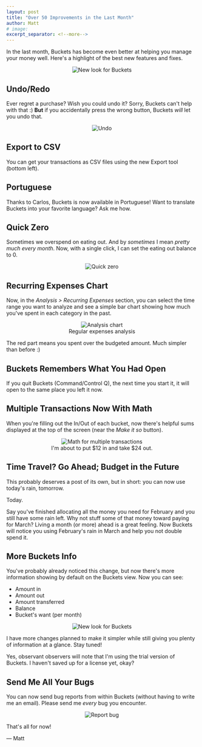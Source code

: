 ```yaml
---
layout: post
title: "Over 50 Improvements in the Last Month"
author: Matt
# image:
excerpt_separator: <!--more-->
---
```


In the last month, Buckets has become even better at helping you manage your money well.  Here's a highlight of the best new features and fixes.

<div style="text-align: center;">
<img src="{{ site.url }}/img/v0.34/bucketsview.png" alt="New look for Buckets" />
</div>

<!--more-->

## Undo/Redo

Ever regret a purchase?  Wish you could undo it?  Sorry, Buckets can't help with that :)  **But** if you accidentally press the wrong button, Buckets *will* let you undo that.

<div style="text-align: center;">
<figure>
<img src="{{ site.url }}/img/v0.34/undo.gif" alt="Undo" style="max-width: 400px;" />
</figure>
</div>

## Export to CSV

You can get your transactions as CSV files using the new Export tool (bottom left).

## Portuguese

Thanks to Carlos, Buckets is now available in Portuguese!  Want to translate Buckets into your favorite language?  Ask me how.

## Quick Zero

Sometimes we overspend on eating out.  And by *sometimes* I mean *pretty much every month*.  Now, with a single click, I can set the eating out balance to 0.

<div style="text-align: center;">
<figure>
<img src="{{ site.url }}/img/v0.34/quickzero.gif" alt="Quick zero" style="max-width: 400px;" />
</figure>
</div>


## Recurring Expenses Chart

Now, in the *Analysis > Recurring Expenses* section, you can select the time range you want to analyze and see a simple bar chart showing how much you've spent in each category in the past.

<div style="text-align: center;">
<figure>
<img src="{{ site.url }}/img/v0.34/analysis_chart.png" alt="Analysis chart" style="max-width: 400px;" />
<figcaption>Regular expenses analysis</figcaption>
</figure>
</div>

The red part means you spent over the budgeted amount.  Much simpler than before :)

## Buckets Remembers What You Had Open

If you quit Buckets (Command/Control Q), the next time you start it, it will open to the same place you left it now.


## Multiple Transactions Now With Math

When you're filling out the In/Out of each bucket, now there's helpful sums displayed at the top of the screen (near the *Make it so* button).  

<div style="text-align: center;">
<figure>
<img src="{{ site.url }}/img/v0.34/multimath.png" alt="Math for multiple transactions" style="max-width: 400px;" />
<figcaption>I'm about to put $12 in and take $24 out.</figcaption>
</figure>
</div>

## Time Travel? Go Ahead; Budget in the Future

This probably deserves a post of its own, but in short: you can now use today's rain, tomorrow.

Today.

Say you've finished allocating all the money you need for February and you still have some rain left.  Why not stuff some of that money toward paying for March?  Living a month (or more) ahead is a great feeling.  Now Buckets will notice you using February's rain in March and help you not double spend it.


## More Buckets Info

You've probably already noticed this change, but now there's more information showing by default on the Buckets view.  Now you can see:

- Amount in
- Amount out
- Amount transferred
- Balance
- Bucket's want (per month)

<div style="text-align: center;">
<img src="{{ site.url }}/img/v0.34/bucketsview.png" alt="New look for Buckets" />
</div>

I have more changes planned to make it simpler while still giving you plenty of information at a glance.  Stay tuned!

Yes, observant observers will note that I'm using the trial version of Buckets.  I haven't saved up for a license yet, okay?


## Send Me All Your Bugs

You can now send bug reports from within Buckets (without having to write me an email).  Please send me *every* bug you encounter.

<div style="text-align: center;">
<figure>
<img src="{{ site.url }}/img/v0.34/reportbug.png" alt="Report bug" style="max-width: 400px;" />
</figure>
</div>

That's all for now!

&mdash; Matt
